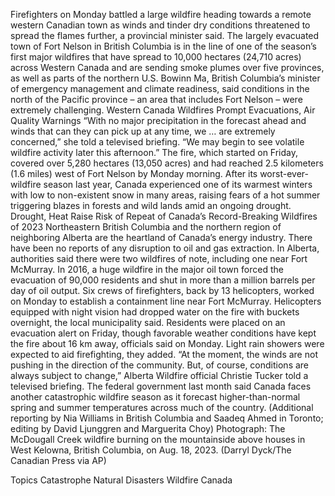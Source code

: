 Firefighters on Monday battled a large wildfire heading towards a remote western Canadian town as winds and tinder dry conditions threatened to spread the flames further, a provincial minister said.
The largely evacuated town of Fort Nelson in British Columbia is in the line of one of the season’s first major wildfires that have spread to 10,000 hectares (24,710 acres) across Western Canada and are sending smoke plumes over five provinces, as well as parts of the northern U.S.
Bowinn Ma, British Columbia’s minister of emergency management and climate readiness, said conditions in the north of the Pacific province – an area that includes Fort Nelson – were extremely challenging.
Western Canada Wildfires Prompt Evacuations, Air Quality Warnings
“With no major precipitation in the forecast ahead and winds that can they can pick up at any time, we … are extremely concerned,” she told a televised briefing. “We may begin to see volatile wildfire activity later this afternoon.”
The fire, which started on Friday, covered over 5,280 hectares (13,050 acres) and had reached 2.5 kilometers (1.6 miles) west of Fort Nelson by Monday morning.
After its worst-ever-wildfire season last year, Canada experienced one of its warmest winters with low to non-existent snow in many areas, raising fears of a hot summer triggering blazes in forests and wild lands amid an ongoing drought.
Drought, Heat Raise Risk of Repeat of Canada’s Record-Breaking Wildfires of 2023
Northeastern British Columbia and the northern region of neighboring Alberta are the heartland of Canada’s energy industry. There have been no reports of any disruption to oil and gas extraction.
In Alberta, authorities said there were two wildfires of note, including one near Fort McMurray. In 2016, a huge wildfire in the major oil town forced the evacuation of 90,000 residents and shut in more than a million barrels per day of oil output.
Six crews of firefighters, back by 13 helicopters, worked on Monday to establish a containment line near Fort McMurray. Helicopters equipped with night vision had dropped water on the fire with buckets overnight, the local municipality said.
Residents were placed on an evacuation alert on Friday, though favorable weather conditions have kept the fire about 16 km away, officials said on Monday. Light rain showers were expected to aid firefighting, they added.
“At the moment, the winds are not pushing in the direction of the community. But, of course, conditions are always subject to change,” Alberta Wildfire official Christie Tucker told a televised briefing.
The federal government last month said Canada faces another catastrophic wildfire season as it forecast higher-than-normal spring and summer temperatures across much of the country.
(Additional reporting by Nia Williams in British Columbia and Saadeq Ahmed in Toronto; editing by David Ljunggren and Marguerita Choy)
Photograph: The McDougall Creek wildfire burning on the mountainside above houses in West Kelowna, British Columbia, on Aug. 18, 2023. (Darryl Dyck/The Canadian Press via AP)

Topics
Catastrophe
Natural Disasters
Wildfire
Canada
